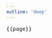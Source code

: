 ```yaml
---
outline: 'deep'
---
```


<script setup>
import Icons from '../components/Icons.vue';
import { useData } from 'vitepress';

const { page } = useData();

</script>

<pre>{{page}}</pre>

<Icons  />

<!-- @content -->
